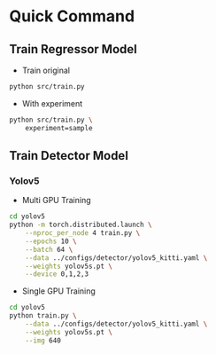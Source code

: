 # Quick Command

## Train Regressor Model

- Train original
```bash
python src/train.py
```

- With experiment
```bash
python src/train.py \
    experiment=sample
```

## Train Detector Model
### Yolov5

- Multi GPU Training
```bash
cd yolov5
python -m torch.distributed.launch \
    --nproc_per_node 4 train.py \
    --epochs 10 \
    --batch 64 \
    --data ../configs/detector/yolov5_kitti.yaml \
    --weights yolov5s.pt \
    --device 0,1,2,3
```

- Single GPU Training
```bash
cd yolov5
python train.py \
    --data ../configs/detector/yolov5_kitti.yaml \
    --weights yolov5s.pt \
    --img 640 
```
